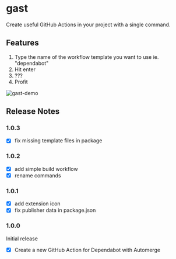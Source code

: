 # gast

Create useful GitHub Actions in your project with a single command.

## Features

1. Type the name of the workflow template you want to use ie. "dependabot"
2. Hit enter
3. ???
4. Profit

![gast-demo](https://github.com/akoskm/gast/assets/3111627/7e23d89f-bf3a-44ff-9895-e46318c506b5)

## Release Notes

### 1.0.3

- [x] fix missing template files in package

### 1.0.2

- [x] add simple build workflow
- [x] rename commands

### 1.0.1

- [x] add extension icon
- [x] fix publisher data in package.json

### 1.0.0

Initial release

- [x] Create a new GitHub Action for Dependabot with Automerge
